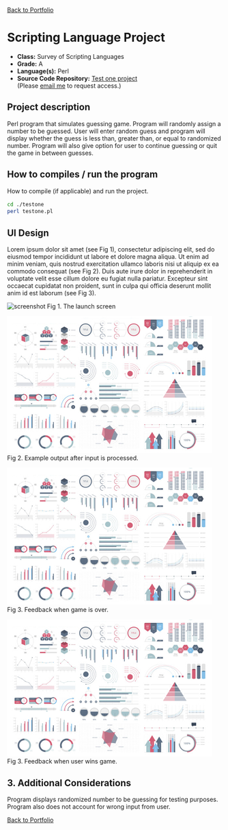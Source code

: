 [Back to Portfolio](../../../)

Scripting Language Project
===============

-   **Class:** Survey of Scripting Languages
-   **Grade:** A
-   **Language(s):** Perl
-   **Source Code Repository:** [Test one project](https://github.com/LexaMO/csci-301-spring-2020/tree/master/Testone)  
    (Please [email me](mailto:LJMosby@csustudent.net?subject=GitHub%20Access) to request access.)

## Project description

Perl program that simulates guessing game. Program will randomly assign a number to be guessed. User will enter random guess and program will display whether the guess is less than, greater than, or equal to randomized number. Program will also give option for user to continue guessing or quit the game in between guesses.

## How to compiles / run the program

How to compile (if applicable) and run the project.

```bash
cd ./testone
perl testone.pl
```

## UI Design

Lorem ipsum dolor sit amet (see Fig 1), consectetur adipiscing elit, sed do eiusmod tempor incididunt ut labore et dolore magna aliqua. Ut enim ad minim veniam, quis nostrud exercitation ullamco laboris nisi ut aliquip ex ea commodo consequat (see Fig 2). Duis aute irure dolor in reprehenderit in voluptate velit esse cillum dolore eu fugiat nulla pariatur. Excepteur sint occaecat cupidatat non proident, sunt in culpa qui officia deserunt mollit anim id est laborum (see Fig 3).

![screenshot](../../../images/launch.png)
Fig 1. The launch screen

![screenshot](images/dummy_thumbnail.jpg)
Fig 2. Example output after input is processed.

![screenshot](images/dummy_thumbnail.jpg)
Fig 3. Feedback when game is over.

![screenshot](images/dummy_thumbnail.jpg)
Fig 3. Feedback when user wins game.

## 3. Additional Considerations
Program displays randomized number to be guessing for testing purposes.
Program also does not account for wrong input from user.


[Back to Portfolio](../../../)
